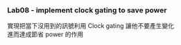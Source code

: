 ### Lab08 - implement clock gating to save power
實現把當下沒用到的訊號利用 Clock gating 讓他不要產生變化  
進而達成節省 power 的作用

